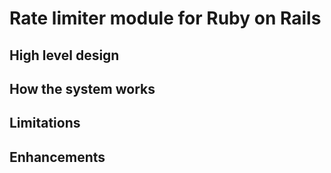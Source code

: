 # Rate limiter module for Ruby on Rails

## High level design

## How the system works

## Limitations

## Enhancements
